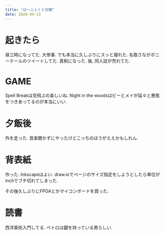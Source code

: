 ```yaml
---
title: "ぱーふぇくと日曜"
date: 2020-09-13
---
```


# 起きたら
昼三時になってた. 大惨事. でも本当に久しぶりにスッと寝れた.
名取さながポニーテールのツイートしてた. 真剣になった. 後, 同人誌が売れてた.

# GAME
Spell Breakは空飛ぶの楽しいね. Night in the woodsはビーとメイが延々と悪態をつきあってるのが本当にいい.

# 夕飯後
外を走った. 音楽聴かずにやったけどこっちのほうがええかもしれん.

# 背表紙
作った. Inkscapeはよい. draw.ioでページのサイズ指定をしようとしたら単位がinchでブチ切れてしまった.

その後久しぶりにFPGAとかマイコンボードを買った.
# 読書
西洋美術入門してる. ペトロは鍵を持っている男らしい.